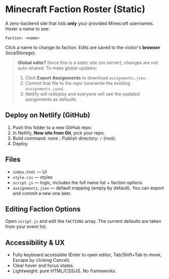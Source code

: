 # Minecraft Faction Roster (Static)

A zero-backend site that lists **only** your provided Minecraft usernames. Hover a name to see:
```
Faction: <name>
```
Click a name to change its faction. Edits are saved to the visitor's **browser** (localStorage).

> **Global edits?** Since this is a static site (no server), changes are not auto-shared. To make global updates:
> 1) Click **Export Assignments** to download `assignments.json`.
> 2) Commit that file to the repo (overwrite the existing `assignments.json`).
> 3) Netlify will redeploy and everyone will see the updated assignments as defaults.

## Deploy on Netlify (GitHub)

1. Push this folder to a new GitHub repo.
2. In Netlify, **New site from Git**, pick your repo.
3. Build command: _none_ ; Publish directory: `/` (root).
4. Deploy.

## Files
- `index.html` — UI
- `style.css` — styles
- `script.js` — logic, includes the full name list + faction options
- `assignments.json` — default mapping (empty by default). You can export and commit a new one later.

## Editing Faction Options
Open `script.js` and edit the `FACTIONS` array. The current defaults are taken from your event list.

## Accessibility & UX
- Fully keyboard accessible (Enter to open editor, Tab/Shift+Tab to move, Escape by clicking Cancel).
- Clear hover and focus states.
- Lightweight: pure HTML/CSS/JS. No frameworks.
